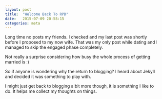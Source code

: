 ```yaml
---
layout: post
title:  "Welcome Back To RPD"
date:   2015-07-09 20:58:15
categories: meta
---
```


Long time no posts my friends. I checked and my last post was shortly before I proposed to my now wife. That was my only post while dating and I managed to skip the engaged phase completely.

Not really a surprise considering how busy the whole process of getting married is :)

So if anyone is wondering why the return to blogging? I heard about Jekyll and decided it was something to play with. 

I might just get back to blogging a bit more though, it is something I like to do. It helps me collect my thoughts on things.
